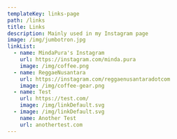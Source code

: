 ```yaml
---
templateKey: links-page
path: /links
title: Links
description: Mainly used in my Instagram page
image: /img/jumbotron.jpg
linkList:
  - name: MindaPura's Instagram
    url: https://instagram.com/minda.pura
    image: /img/coffee.png
  - name: ReggaeNusantara
    url: https://instagram.com/reggaenusantaradotcom
    image: /img/coffee-gear.png
  - name: Test
    url: https://test.com/
    image: /img/linkDefault.svg
  - image: /img/linkDefault.svg
    name: Another Test
    url: anothertest.com
---
```

